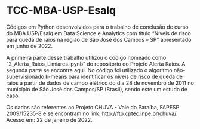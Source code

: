 # TCC-MBA-USP-Esalq
Códigos em Python desenvolvidos para o trabalho de conclusão de curso do MBA USP/Esalq em Data Science e Analytics com título “Níveis de risco para queda de raios na região de São José dos Campos – SP” apresentado em junho de 2022.

A primeira parte desse trabalho utilizou o código nomeado como ”2_Alerta_Raios_Limiares.ipynb” do repositório do Projeto Alerta Raios. A segunda parte se encontra aqui. No código foi utilizado o algoritmo não-supervisionado k-means para identificar os níveis de risco de queda de raios a partir de dados de campo elétrico do dia 28 de novembro de 2011 no município de São José dos Campos/SP (Brasil), sendo este um estudo de caso.

Os dados são referentes ao Projeto CHUVA - Vale do Paraíba, FAPESP 2009/15235-8 e se encontram no link: http://ftp.cptec.inpe.br/chuva/. Acesso em: 22 de janeiro de 2022.
